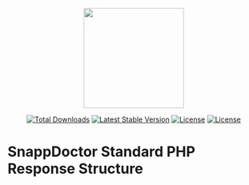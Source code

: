 <p align="center"><a href="https://snapp.doctor" target="_blank"><img src="https://snapp.doctor/static/media/snap_header.81dda777.png" width="200"></a></p>
<p align="center">
<a href="https://packagist.org/packages/ajangi/php-rest-response"><img src="https://poser.pugx.org/snappdoctor/drcoder/d/total.svg" alt="Total Downloads"></a>
<a href="https://packagist.org/packages/ajangi/php-rest-respons"><img src="https://poser.pugx.org/snappdoctor/drcoder/v/stable.svg" alt="Latest Stable Version"></a>
<a href="https://packagist.org/packages/ajangi/php-rest-response"><img src="https://poser.pugx.org/snappdoctor/drcoder/license.svg" alt="License"></a>
<a href="https://packagist.org/packages/ajangi/php-rest-response"><img src="https://poser.pugx.org/snappdoctor/drcoder/composerlock" alt="License"></a>
</p>

# SnappDoctor Standard PHP Response Structure
